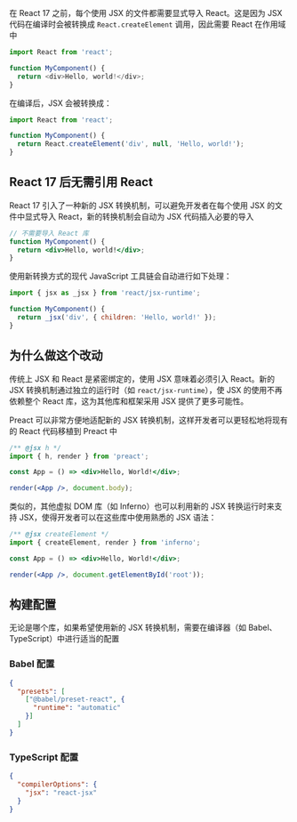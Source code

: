 在 React 17 之前，每个使用 JSX 的文件都需要显式导入 React。这是因为 JSX 代码在编译时会被转换成 `React.createElement` 调用，因此需要 React 在作用域中

```javascript
import React from 'react';

function MyComponent() {
  return <div>Hello, world!</div>;
}
```

在编译后，JSX 会被转换成：

```jsx
import React from 'react';

function MyComponent() {
  return React.createElement('div', null, 'Hello, world!');
}
```

## React 17 后无需引用 React
React 17 引入了一种新的 JSX 转换机制，可以避免开发者在每个使用 JSX 的文件中显式导入 React，新的转换机制会自动为 JSX 代码插入必要的导入

```jsx
// 不需要导入 React 库
function MyComponent() {
  return <div>Hello, world!</div>;
}
```

使用新转换方式的现代 JavaScript 工具链会自动进行如下处理：

```jsx
import { jsx as _jsx } from 'react/jsx-runtime';

function MyComponent() {
  return _jsx('div', { children: 'Hello, world!' });
}
```

## 为什么做这个改动
传统上 JSX 和 React 是紧密绑定的，使用 JSX 意味着必须引入 React。新的 JSX 转换机制通过独立的运行时（如 `react/jsx-runtime`），使 JSX 的使用不再依赖整个 React 库，这为其他库和框架采用 JSX 提供了更多可能性。

Preact 可以非常方便地适配新的 JSX 转换机制，这样开发者可以更轻松地将现有的 React 代码移植到 Preact 中

```jsx
/** @jsx h */
import { h, render } from 'preact';

const App = () => <div>Hello, World!</div>;

render(<App />, document.body);
```

类似的，其他虚拟 DOM 库（如 Inferno）也可以利用新的 JSX 转换运行时来支持 JSX，使得开发者可以在这些库中使用熟悉的 JSX 语法：

```jsx
/** @jsx createElement */
import { createElement, render } from 'inferno';

const App = () => <div>Hello, World!</div>;

render(<App />, document.getElementById('root'));
```

## 构建配置
无论是哪个库，如果希望使用新的 JSX 转换机制，需要在编译器（如 Babel、TypeScript）中进行适当的配置

### Babel 配置
```json
{
  "presets": [
    ["@babel/preset-react", {
      "runtime": "automatic"
    }]
  ]
}
```

### TypeScript 配置
```json
{
  "compilerOptions": {
    "jsx": "react-jsx"
  }
}
```

  
  



